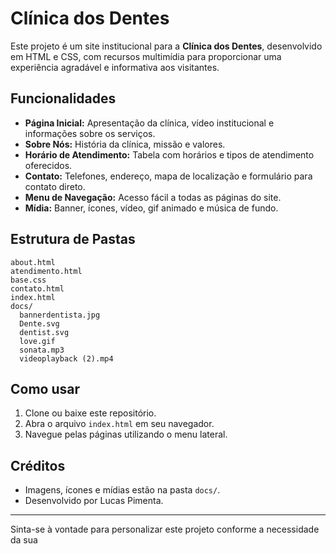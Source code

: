 # Clínica dos Dentes

Este projeto é um site institucional para a **Clínica dos Dentes**, desenvolvido em HTML e CSS, com recursos multimídia para proporcionar uma experiência agradável e informativa aos visitantes.

## Funcionalidades

- **Página Inicial:** Apresentação da clínica, vídeo institucional e informações sobre os serviços.
- **Sobre Nós:** História da clínica, missão e valores.
- **Horário de Atendimento:** Tabela com horários e tipos de atendimento oferecidos.
- **Contato:** Telefones, endereço, mapa de localização e formulário para contato direto.
- **Menu de Navegação:** Acesso fácil a todas as páginas do site.
- **Mídia:** Banner, ícones, vídeo, gif animado e música de fundo.

## Estrutura de Pastas

```
about.html
atendimento.html
base.css
contato.html
index.html
docs/
  bannerdentista.jpg
  Dente.svg
  dentist.svg
  love.gif
  sonata.mp3
  videoplayback (2).mp4
```

## Como usar

1. Clone ou baixe este repositório.
2. Abra o arquivo `index.html` em seu navegador.
3. Navegue pelas páginas utilizando o menu lateral.

## Créditos

- Imagens, ícones e mídias estão na pasta `docs/`.
- Desenvolvido por Lucas Pimenta.

---

Sinta-se à vontade para personalizar este projeto conforme a necessidade da sua